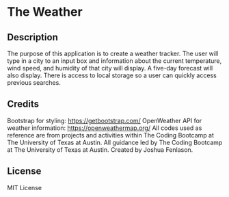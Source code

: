 # The Weather

## Description
The purpose of this application is to create a weather tracker. The user will type in a city to an input box and information about the current temperature, wind speed, and humidity of that city will display. A five-day forecast will also display. There is access to local storage so a user can quickly access previous searches.

## Credits
Bootstrap for styling: https://getbootstrap.com/
OpenWeather API for weather information: https://openweathermap.org/
All codes used as reference are from projects and activities within The Coding Bootcamp at The University of Texas at Austin.
All guidance led by The Coding Bootcamp at The University of Texas at Austin.
Created by Joshua Fenlason.

## License

MIT License
